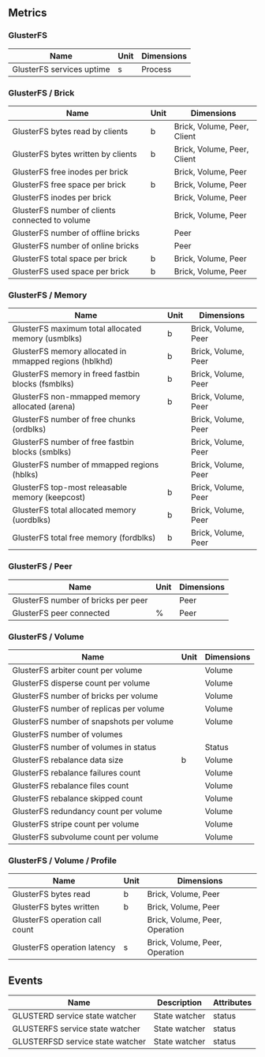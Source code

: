 ## Metrics

### GlusterFS 

| Name | Unit | Dimensions |
|------|------|------------|
| GlusterFS services uptime | s | Process |

### GlusterFS / Brick 

| Name | Unit | Dimensions |
|------|------|------------|
| GlusterFS bytes read by clients | b | Brick, Volume, Peer, Client |
| GlusterFS bytes written by clients | b | Brick, Volume, Peer, Client |
| GlusterFS free inodes per brick |  | Brick, Volume, Peer |
| GlusterFS free space per brick | b | Brick, Volume, Peer |
| GlusterFS inodes per brick |  | Brick, Volume, Peer |
| GlusterFS number of clients connected to volume |  | Brick, Volume, Peer |
| GlusterFS number of offline bricks |  | Peer |
| GlusterFS number of online bricks |  | Peer |
| GlusterFS total space per brick | b | Brick, Volume, Peer |
| GlusterFS used space per brick | b | Brick, Volume, Peer |

### GlusterFS / Memory 

| Name | Unit | Dimensions |
|------|------|------------|
| GlusterFS maximum total allocated memory (usmblks) | b | Brick, Volume, Peer |
| GlusterFS memory allocated in mmapped regions (hblkhd) | b | Brick, Volume, Peer |
| GlusterFS memory in freed fastbin blocks (fsmblks) | b | Brick, Volume, Peer |
| GlusterFS non-mmapped memory allocated (arena) | b | Brick, Volume, Peer |
| GlusterFS number of free chunks (ordblks) |  | Brick, Volume, Peer |
| GlusterFS number of free fastbin blocks (smblks) |  | Brick, Volume, Peer |
| GlusterFS number of mmapped regions (hblks) |  | Brick, Volume, Peer |
| GlusterFS top-most releasable memory (keepcost) | b | Brick, Volume, Peer |
| GlusterFS total allocated memory (uordblks) | b | Brick, Volume, Peer |
| GlusterFS total free memory (fordblks) | b | Brick, Volume, Peer |

### GlusterFS / Peer 

| Name | Unit | Dimensions |
|------|------|------------|
| GlusterFS number of bricks per peer |  | Peer |
| GlusterFS peer connected | % | Peer |

### GlusterFS / Volume 

| Name | Unit | Dimensions |
|------|------|------------|
| GlusterFS arbiter count per volume |  | Volume |
| GlusterFS disperse count per volume |  | Volume |
| GlusterFS number of bricks per volume |  | Volume |
| GlusterFS number of replicas per volume |  | Volume |
| GlusterFS number of snapshots per volume |  | Volume |
| GlusterFS number of volumes |  |  |
| GlusterFS number of volumes in status |  | Status |
| GlusterFS rebalance data size | b | Volume |
| GlusterFS rebalance failures count |  | Volume |
| GlusterFS rebalance files count |  | Volume |
| GlusterFS rebalance skipped count |  | Volume |
| GlusterFS redundancy count per volume |  | Volume |
| GlusterFS stripe count per volume |  | Volume |
| GlusterFS subvolume count per volume |  | Volume |

### GlusterFS / Volume / Profile 

| Name | Unit | Dimensions |
|------|------|------------|
| GlusterFS bytes read | b | Brick, Volume, Peer |
| GlusterFS bytes written | b | Brick, Volume, Peer |
| GlusterFS operation call count |  | Brick, Volume, Peer, Operation |
| GlusterFS operation latency | s | Brick, Volume, Peer, Operation |

## Events

| Name | Description | Attributes |
|------|-------------|------------|
| GLUSTERD service state watcher | State watcher | status |
| GLUSTERFS service state watcher | State watcher | status |
| GLUSTERFSD service state watcher | State watcher | status |

